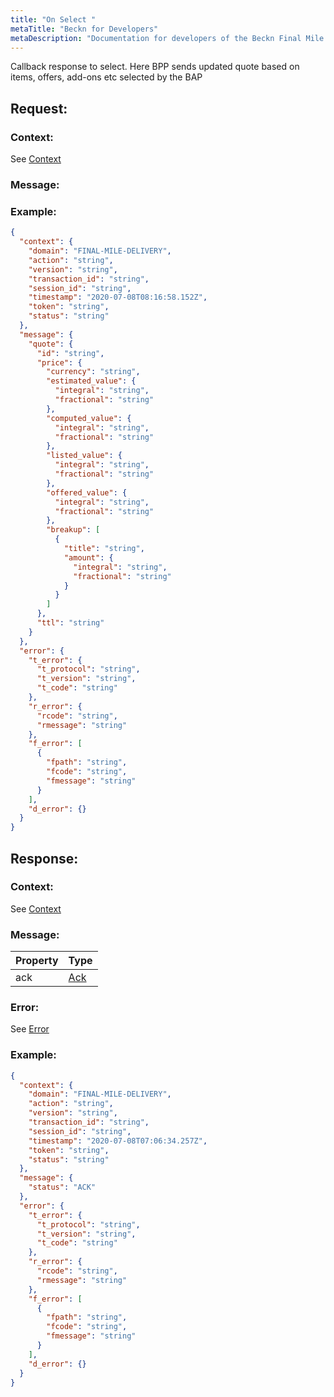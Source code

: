 ```yaml
---
title: "On Select "
metaTitle: "Beckn for Developers"
metaDescription: "Documentation for developers of the Beckn Final Mile Delivery ecosystem"
---
```


Callback response to select. Here BPP sends updated quote based on items, offers, add-ons etc selected by the BAP

## Request:

### Context:
See [Context](https://github.com/beckn/protocol-specifications/blob/master/core/schema/0.8.0/context.json)

### Message:

### Example:
```json
{
  "context": {
    "domain": "FINAL-MILE-DELIVERY",
    "action": "string",
    "version": "string",
    "transaction_id": "string",
    "session_id": "string",
    "timestamp": "2020-07-08T08:16:58.152Z",
    "token": "string",
    "status": "string"
  },
  "message": {
    "quote": {
      "id": "string",
      "price": {
        "currency": "string",
        "estimated_value": {
          "integral": "string",
          "fractional": "string"
        },
        "computed_value": {
          "integral": "string",
          "fractional": "string"
        },
        "listed_value": {
          "integral": "string",
          "fractional": "string"
        },
        "offered_value": {
          "integral": "string",
          "fractional": "string"
        },
        "breakup": [
          {
            "title": "string",
            "amount": {
              "integral": "string",
              "fractional": "string"
            }
          }
        ]
      },
      "ttl": "string"
    }
  },
  "error": {
    "t_error": {
      "t_protocol": "string",
      "t_version": "string",
      "t_code": "string"
    },
    "r_error": {
      "rcode": "string",
      "rmessage": "string"
    },
    "f_error": [
      {
        "fpath": "string",
        "fcode": "string",
        "fmessage": "string"
      }
    ],
    "d_error": {}
  }
}
```

## Response:

### Context:
See [Context](https://github.com/beckn/protocol-specifications/blob/master/core/schema/0.8.0/context.json)

### Message:
| Property       | Type   |
|----------------|--------|
| ack         | [Ack](https://github.com/beckn/protocol-specifications/blob/master/core/schema/0.8.0/ack.json) |

### Error:
See [Error](https://github.com/beckn/protocol-specifications/blob/master/core/schema/0.8.0/error.json)

### Example:
```json
{
  "context": {
    "domain": "FINAL-MILE-DELIVERY",
    "action": "string",
    "version": "string",
    "transaction_id": "string",
    "session_id": "string",
    "timestamp": "2020-07-08T07:06:34.257Z",
    "token": "string",
    "status": "string"
  },
  "message": {
    "status": "ACK"
  },
  "error": {
    "t_error": {
      "t_protocol": "string",
      "t_version": "string",
      "t_code": "string"
    },
    "r_error": {
      "rcode": "string",
      "rmessage": "string"
    },
    "f_error": [
      {
        "fpath": "string",
        "fcode": "string",
        "fmessage": "string"
      }
    ],
    "d_error": {}
  }
}
```
